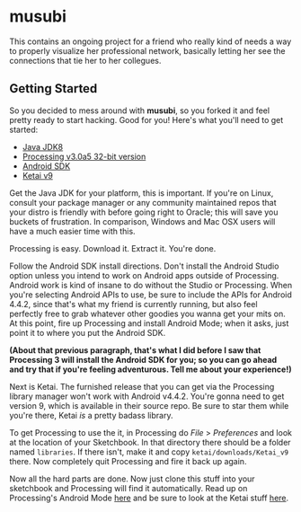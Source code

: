 # musubi

This contains an ongoing project for a friend who really kind of needs a way to properly visualize her professional network, basically letting her see the connections that tie her to her collegues.

## Getting Started

So you decided to mess around with __musubi__, so you forked it and feel pretty ready to start hacking.  Good for you!  Here's what you'll need to get started:

- [Java JDK8](http://www.oracle.com/technetwork/java/javase/downloads/jdk8-downloads-2133151.html)
- [Processing v3.0a5 32-bit version](http://processing.org)
- [Android SDK](https://developer.android.com/sdk/installing/index.html)
- [Ketai v9](http://ketai.org)

Get the Java JDK for your platform, this is important.  If you're on Linux, consult your package manager or any community maintained repos that your distro is friendly with before going right to Oracle; this will save you buckets of frustration.  In comparison, Windows and Mac OSX users will have a much easier time with this.

Processing is easy.  Download it.  Extract it.  You're done.

Follow the Android SDK install directions.  Don't install the Android Studio option unless you intend to work on Android apps outside of Processing.  Android work is kind of insane to do without the Studio or Processing.  When you're selecting Android APIs to use, be sure to include the APIs for Android 4.4.2, since that's what my friend is currently running, but also feel perfectly free to grab whatever other goodies you wanna get your mits on.  At this point, fire up Processing and install Android Mode; when it asks, just point it to where you put the Android SDK.

__(About that previous paragraph, that's what I did before I saw that Processing 3 will install the Android SDK for you; so you can go ahead and try that if you're feeling adventurous.  Tell me about your experience!)__

Next is Ketai.  The furnished release that you can get via the Processing library manager won't work with Android v4.4.2.  You're gonna need to get version 9, which is available in their source repo.  Be sure to star them while you're there, Ketai _is_ a pretty badass library.  

To get Processing to use the it, in Processing do _File_ > _Preferences_ and look at the location of your Sketchbook.  In that directory there should be a folder named `libraries`.  If there isn't, make it and copy `ketai/downloads/Ketai_v9` there.  Now completely quit Processing and fire it back up again.

Now all the hard parts are done.  Now just clone this stuff into your sketchbook and Processing will find it automatically.  Read up on Processing's Android Mode [here](https://github.com/processing/processing-android/wiki) and be sure to look at the Ketai stuff [here](http://ketai.org/get-started/).
